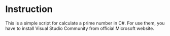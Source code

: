 # Instruction
This is a simple script for calculate a prime number in C#.
For use them, you have to install Visual Studio Community from official Microsoft website.
